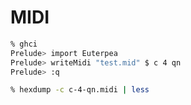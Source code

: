 # MIDI


```zsh
% ghci
Prelude> import Euterpea
Prelude> writeMidi "test.mid" $ c 4 qn
Prelude> :q
```

```zsh
% hexdump -c c-4-qn.midi | less
```
